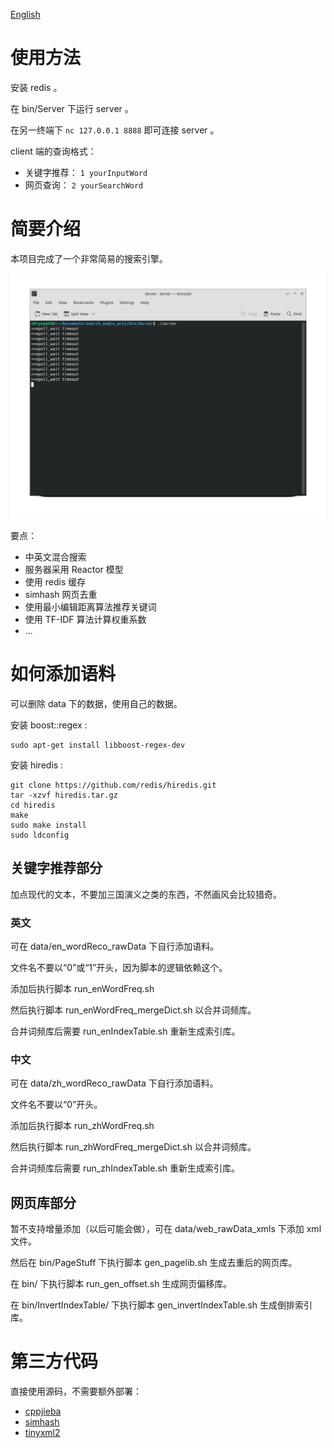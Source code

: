 [English](https://github.com/dropsong/search-engine-toy/blob/master/readme_English.md)

# 使用方法

安装 redis 。

在 bin/Server 下运行 server 。

在另一终端下 ``nc 127.0.0.1 8888`` 即可连接 server 。

client 端的查询格式：
- 关键字推荐： ``1 yourInputWord``
- 网页查询： ``2 yourSearchWord``

# 简要介绍

本项目完成了一个非常简易的搜索引擎。

![demo1](./img/demo1.gif)

要点：
- 中英文混合搜索
- 服务器采用 Reactor 模型
- 使用 redis 缓存
- simhash 网页去重
- 使用最小编辑距离算法推荐关键词
- 使用 TF-IDF 算法计算权重系数
- ...

# 如何添加语料

可以删除 data 下的数据，使用自己的数据。

安装 boost::regex :

```
sudo apt-get install libboost-regex-dev
```

安装 hiredis :

```
git clone https://github.com/redis/hiredis.git
tar -xzvf hiredis.tar.gz
cd hiredis
make
sudo make install
sudo ldconfig
```

## 关键字推荐部分

加点现代的文本，不要加三国演义之类的东西，不然画风会比较猎奇。

### 英文

可在 data/en_wordReco_rawData 下自行添加语料。

文件名不要以“0”或“1”开头，因为脚本的逻辑依赖这个。

添加后执行脚本 run_enWordFreq.sh 

然后执行脚本 run_enWordFreq_mergeDict.sh 以合并词频库。

合并词频库后需要 run_enIndexTable.sh 重新生成索引库。

### 中文

可在 data/zh_wordReco_rawData 下自行添加语料。

文件名不要以“0”开头。

添加后执行脚本 run_zhWordFreq.sh

然后执行脚本 run_zhWordFreq_mergeDict.sh 以合并词频库。

合并词频库后需要 run_zhIndexTable.sh 重新生成索引库。

## 网页库部分

暂不支持增量添加（以后可能会做），可在 data/web_rawData_xmls 下添加 xml 文件。

然后在 bin/PageStuff 下执行脚本 gen_pagelib.sh 生成去重后的网页库。

在 bin/ 下执行脚本 run_gen_offset.sh 生成网页偏移库。

在 bin/InvertIndexTable/ 下执行脚本 gen_invertIndexTable.sh 生成倒排索引库。

# 第三方代码

直接使用源码，不需要额外部署：
- [cppjieba](https://github.com/yanyiwu/cppjieba) 
- [simhash](https://github.com/yanyiwu/simhash)
- [tinyxml2](https://github.com/leethomason/tinyxml2)

